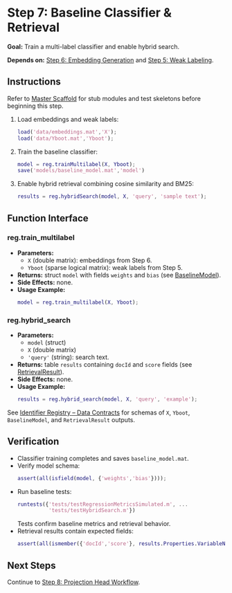 # Step 7: Baseline Classifier & Retrieval

**Goal:** Train a multi-label classifier and enable hybrid search.

**Depends on:** [Step 6: Embedding Generation](step06_embedding_generation.md) and [Step 5: Weak Labeling](step05_weak_labeling.md).

## Instructions
Refer to [Master Scaffold](master_scaffold.md) for stub modules and test skeletons before beginning this step.

1. Load embeddings and weak labels:
   ```matlab
   load('data/embeddings.mat','X');
   load('data/Yboot.mat','Yboot');
   ```
2. Train the baseline classifier:
   ```matlab
   model = reg.trainMultilabel(X, Yboot);
   save('models/baseline_model.mat','model')
   ```
3. Enable hybrid retrieval combining cosine similarity and BM25:
   ```matlab
   results = reg.hybridSearch(model, X, 'query', 'sample text');
   ```

## Function Interface

### reg.train_multilabel
- **Parameters:**
  - `X` (double matrix): embeddings from Step 6.
  - `Yboot` (sparse logical matrix): weak labels from Step 5.
- **Returns:** struct `model` with fields `weights` and `bias` (see [BaselineModel](identifier_registry.md#baselinemodel)).
- **Side Effects:** none.
- **Usage Example:**
  ```matlab
  model = reg.train_multilabel(X, Yboot);
  ```

### reg.hybrid_search
- **Parameters:**
  - `model` (struct)
  - `X` (double matrix)
  - `'query'` (string): search text.
- **Returns:** table `results` containing `docId` and `score` fields (see [RetrievalResult](identifier_registry.md#retrievalresult)).
- **Side Effects:** none.
- **Usage Example:**
  ```matlab
  results = reg.hybrid_search(model, X, 'query', 'example');
  ```

See [Identifier Registry – Data Contracts](identifier_registry.md#data-contracts) for schemas of `X`, `Yboot`, `BaselineModel`, and `RetrievalResult` outputs.


## Verification
- Classifier training completes and saves `baseline_model.mat`.
- Verify model schema:
  ```matlab
  assert(all(isfield(model, {'weights','bias'})));
  ```
- Run baseline tests:
  ```matlab
  runtests({'tests/testRegressionMetricsSimulated.m', ...
            'tests/testHybridSearch.m'})
  ```
  Tests confirm baseline metrics and retrieval behavior.
- Retrieval results contain expected fields:
  ```matlab
  assert(all(ismember({'docId','score'}, results.Properties.VariableNames)));
  ```

## Next Steps
Continue to [Step 8: Projection Head Workflow](step08_projection_head.md).
